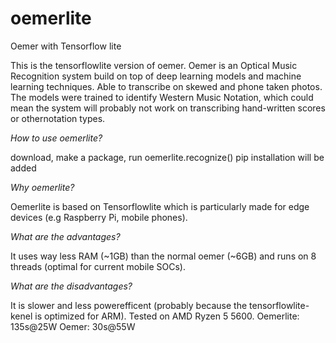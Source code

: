 # oemerlite
Oemer with Tensorflow lite

This is the tensorflowlite version of oemer. Oemer is an Optical Music Recognition system build on top of deep learning models and machine learning techniques. Able to transcribe on skewed and phone taken photos. The models were trained to identify Western Music Notation, which could mean the system will probably not work on transcribing hand-written scores or othernotation types.

_How to use oemerlite?_

download, make a package, run oemerlite.recognize()
pip installation will be added

_Why oemerlite?_

Oemerlite is based on Tensorflowlite which is particularly made for edge devices (e.g Raspberry Pi, mobile phones).

_What are the advantages?_

It uses way less RAM (~1GB) than the normal oemer (~6GB) and runs on 8 threads (optimal for current mobile SOCs).

_What are the disadvantages?_

It is slower and less powerefficent (probably because the tensorflowlite-kenel is optimized for ARM). Tested on AMD Ryzen 5 5600. Oemerlite: 135s@25W Oemer: 30s@55W
